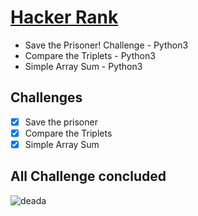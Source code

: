 # [Hacker Rank](https://www.hackerrank.com/)
- Save the Prisoner! Challenge - Python3
- Compare the Triplets - Python3
- Simple Array Sum - Python3

## Challenges 

- [x] Save the prisoner
- [x] Compare the Triplets
- [x] Simple Array Sum

## All Challenge concluded
![deada](https://user-images.githubusercontent.com/48387196/66087196-00318a80-e54d-11e9-9496-f5855b81616e.gif)
